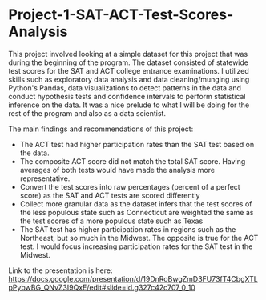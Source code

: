 # Project-1-SAT-ACT-Test-Scores-Analysis

This project involved looking at a simple dataset for this project that was during the beginning of the program. The dataset consisted of statewide test scores for the SAT and ACT college entrance examinations. I utilized skills such as exploratory data analysis and data cleaning/munging using Python's Pandas, data visualizations to detect patterns in the data and conduct hypothesis tests and confidence intervals to perform statistical inference on the data. It was a nice prelude to what I will be doing for the rest of the program and also as a data scientist. 

The main findings and recommendations of this project:
- The ACT test had higher participation rates than the SAT test based on the data.
- The composite ACT score did not match the total SAT score. Having averages of both tests would have made the analysis more representative.
- Convert the test scores into raw percentages (percent of a perfect score) as the SAT and ACT tests are scored differently
- Collect more granular data as the dataset infers that the test scores of the less populous state such as Connecticut are weighted the same as the test scores of a more populous state such as Texas
- The SAT test has higher participation rates in regions such as the Northeast, but so much in the Midwest. The opposite is true for the ACT test. I would focus increasing participation rates for the SAT test in the Midwest.

Link to the presentation is here: https://docs.google.com/presentation/d/19DnRoBwgZmD3FU73fT4CbgXTLpPybwBG_QNvZ3I9QxE/edit#slide=id.g327c42c707_0_10 
